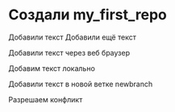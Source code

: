 ﻿# Создали my_first_repo

Добавили текст
Добавили ещё текст

Добавили текст через веб браузер

Добавим текст локально

Добавили текст в новой ветке newbranch 

Разрешаем конфликт
